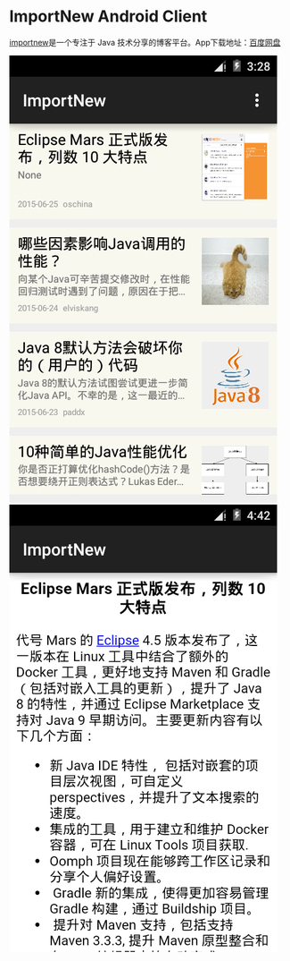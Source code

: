 ImportNew Android Client
========================
[importnew](http://www.importnew.com)是一个专注于 Java 技术分享的博客平台。App下载地址：[百度网盘](http://pan.baidu.com/s/1mgmrczI)

![home](screenshot/device-2015-06-28-215335.png)
![detail](screenshot/device-2015-06-28-230654.png)



